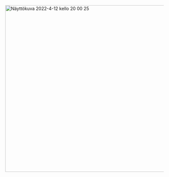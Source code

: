 <img width="529" alt="Näyttökuva 2022-4-12 kello 20 00 25" src="https://user-images.githubusercontent.com/90407612/163015661-9b7fdaba-c57a-4f74-9ba9-0bbbdd29b8c8.png">
